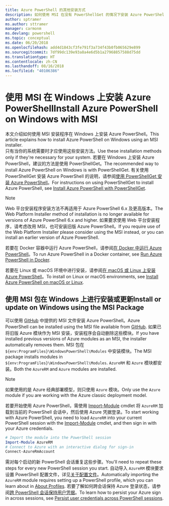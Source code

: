 ```yaml
---
title: Azure PowerShell 的其他安装方式
description: 如何使用 MSI 在没有 PowerShellGet 的情况下安装 Azure PowerShell
author: sptramer
ms.author: sttramer
manager: carmonm
ms.devlang: powershell
ms.topic: conceptual
ms.date: 06/20/2018
ms.openlocfilehash: add4d1843cf3fe791f3a734f43b0fb065629e899
ms.sourcegitcommit: 7df99dc139e93a8a4e6d5b1a27968857588d75dd
ms.translationtype: HT
ms.contentlocale: zh-CN
ms.lasthandoff: 08/16/2018
ms.locfileid: "40106386"
---
```

# <a name="install-azure-powershell-on-windows-with-msi"></a><span data-ttu-id="37b07-103">使用 MSI 在 Windows 上安装 Azure PowerShell</span><span class="sxs-lookup"><span data-stu-id="37b07-103">Install Azure PowerShell on Windows with MSI</span></span>

<span data-ttu-id="37b07-104">本文介绍如何使用 MSI 安装程序在 Windows 上安装 Azure PowerShell。</span><span class="sxs-lookup"><span data-stu-id="37b07-104">This article explains how to install Azure PowerShell on Windows using an MSI installer.</span></span>  
<span data-ttu-id="37b07-105">只有当你的系统需要时才应使用这些安装方法。</span><span class="sxs-lookup"><span data-stu-id="37b07-105">Use these installation methods only if they're necessary for your system.</span></span> <span data-ttu-id="37b07-106">若要在 Windows 上安装 Azure PowerShell，建议的方法是使用 PowerShellGet。</span><span class="sxs-lookup"><span data-stu-id="37b07-106">The recommended way to install Azure PowerShell on Windows is with PowerShellGet.</span></span> <span data-ttu-id="37b07-107">有关使用 PowerShellGet 安装 Azure PowerShell 的说明，请参阅[使用 PowerShellGet 安装 Azure PowerShell](install-azurerm-ps.md)。</span><span class="sxs-lookup"><span data-stu-id="37b07-107">For instructions on using PowerShellGet to install Azure PowerShell, see [Install Azure PowerShell with PowerShellGet](install-azurerm-ps.md).</span></span>

> [!NOTE]
> <span data-ttu-id="37b07-108">Web 平台安装程序安装方法不再适用于 Azure PowerShell 6.x 及更高版本。</span><span class="sxs-lookup"><span data-stu-id="37b07-108">The Web Platform Installer method of installation is no longer available for versions of Azure PowerShell 6.x and higher.</span></span> <span data-ttu-id="37b07-109">如果要求使用 Web 平台安装程序，请考虑改用 MSI，也可安装旧版 Azure PowerShell。</span><span class="sxs-lookup"><span data-stu-id="37b07-109">If you require use of the Web Platform Installer please consider using the MSI instead, or you can install an earlier version of Azure PowerShell.</span></span>

<span data-ttu-id="37b07-110">若要在 Docker 容器中运行 Azure PowerShell，请参阅[在 Docker 中运行 Azure PowerShell](azurerm-ps-in-docker.md)。</span><span class="sxs-lookup"><span data-stu-id="37b07-110">To run Azure PowerShell in a Docker container, see [Run Azure PowerShell in Docker](azurerm-ps-in-docker.md).</span></span>

<span data-ttu-id="37b07-111">若要在 Linux 或 macOS 环境中进行安装，请参阅[在 macOS 或 Linux 上安装 Azure PowerShell](install-azurermps-maclinux.md)。</span><span class="sxs-lookup"><span data-stu-id="37b07-111">To install on Linux or macOS environments, see [Install Azure PowerShell on macOS or Linux](install-azurermps-maclinux.md).</span></span>

## <a name="install-or-update-on-windows-using-the-msi-package"></a><span data-ttu-id="37b07-112">使用 MSI 包在 Windows 上进行安装或更新</span><span class="sxs-lookup"><span data-stu-id="37b07-112">Install or update on Windows using the MSI Package</span></span>

<span data-ttu-id="37b07-113">可以使用 [GitHub](https://github.com/Azure/azure-powershell/releases/latest) 中提供的 MSI 文件安装 Azure PowerShell。</span><span class="sxs-lookup"><span data-stu-id="37b07-113">Azure PowerShell can be installed using the MSI file available from [GitHub](https://github.com/Azure/azure-powershell/releases/latest).</span></span> <span data-ttu-id="37b07-114">如果已将旧版 Azure 模块作为 MSI 安装，安装程序会自动删除这些模块。</span><span class="sxs-lookup"><span data-stu-id="37b07-114">If you have installed previous versions of Azure modules as an MSI, the installer automatically removes them.</span></span> <span data-ttu-id="37b07-115">MSI 包在 `${env:ProgramFiles}\WindowsPowerShell\Modules` 中安装模块。</span><span class="sxs-lookup"><span data-stu-id="37b07-115">The MSI package installs modules in `${env:ProgramFiles}\WindowsPowerShell\Modules`.</span></span> <span data-ttu-id="37b07-116">`AzureRM` 和 `Azure` 模块都安装。</span><span class="sxs-lookup"><span data-stu-id="37b07-116">Both the `AzureRM` and `Azure` modules are installed.</span></span>

> [!NOTE]
> <span data-ttu-id="37b07-117">如果使用的是 Azure 经典部署模型，则只使用 `Azure` 模块。</span><span class="sxs-lookup"><span data-stu-id="37b07-117">Only use the `Azure` module if you are working with the Azure classic deployment model.</span></span>

<span data-ttu-id="37b07-118">若要开始使用 Azure PowerShell，需使用 [Import-Module](/powershell/module/Microsoft.PowerShell.Core/Import-Module) cmdlet 将 `AzureRM` 加载到当前的 PowerShell 会话中，然后使用 Azure 凭据登录。</span><span class="sxs-lookup"><span data-stu-id="37b07-118">To start working with Azure PowerShell, you need to load `AzureRM` into your current PowerShell session with the [Import-Module](/powershell/module/Microsoft.PowerShell.Core/Import-Module) cmdlet, and then sign in with your Azure credentials.</span></span>

```powershell
# Import the module into the PowerShell session
Import-Module AzureRM
# Connect to Azure with an interactive dialog for sign-in
Connect-AzureRmAccount
```

<span data-ttu-id="37b07-119">需对每个启动的新 PowerShell 会话重复这些步骤。</span><span class="sxs-lookup"><span data-stu-id="37b07-119">You'll need to repeat these steps for every new PowerShell session you start.</span></span> <span data-ttu-id="37b07-120">自动导入 `AzureRM` 模块要求设置 PowerShell 配置文件，详见[关于配置文件](/powershell/module/microsoft.powershell.core/about/about_profiles)。</span><span class="sxs-lookup"><span data-stu-id="37b07-120">Automatically importing the `AzureRM` module requires setting up a PowerShell profile, which you can learn about in [About Profiles](/powershell/module/microsoft.powershell.core/about/about_profiles).</span></span>
<span data-ttu-id="37b07-121">若要了解如何跨会话保持 Azure 登录状态，请参阅[跨 PowerShell 会话保持用户凭据](context-persistence.md)。</span><span class="sxs-lookup"><span data-stu-id="37b07-121">To learn how to persist your Azure sign in across sessions, see [Persist user credentials across PowerShell sessions](context-persistence.md).</span></span>
